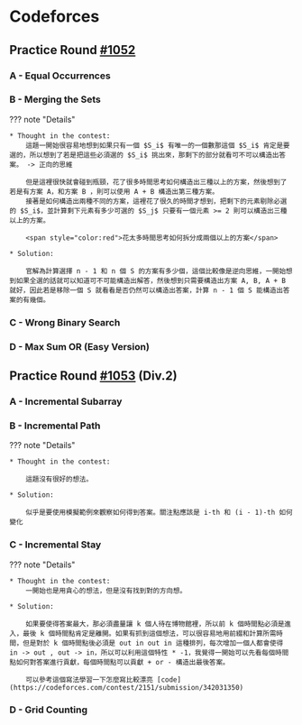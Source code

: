 # Codeforces

## Practice Round [#1052](https://codeforces.com/contest/2146)

### A - Equal Occurrences

### B - Merging the Sets

??? note "Details"    
    
    * Thought in the contest:
        這題一開始很容易地想到如果只有一個 $S_i$ 有唯一的一個數那這個 $S_i$ 肯定是要選的，所以想到了若是把這些必須選的 $S_i$ 挑出來，那剩下的部分就看可不可以構造出答案。 -> 正向的思維

        但是這裡很快就會碰到瓶頸，花了很多時間思考如何構造出三種以上的方案，然後想到了若是有方案 A，和方案 B ，則可以使用 A + B 構造出第三種方案。
        接著是如何構造出兩種不同的方案，這裡花了很久的時間才想到，把剩下的元素剔除必選的 $S_i$，並計算剩下元素有多少可選的 $S_j$ 只要有一個元素 >= 2 則可以構造出三種以上的方案。

        <span style="color:red">花太多時間思考如何拆分成兩個以上的方案</span>

    * Solution:

        官解為計算選擇 n - 1 和 n 個 S 的方案有多少個，這個比較像是逆向思維，一開始想到如果全選的話就可以知道可不可能構造出解答，然後想到只需要構造出方案 A, B, A + B 就好，因此若是移除一個 S 就看看是否仍然可以構造出答案，計算 n - 1 個 S 能構造出答案的有幾個。

        

### C - Wrong Binary Search

### D - Max Sum OR (Easy Version)

## Practice Round [#1053](https://codeforces.com/contest/2151) (Div.2)

### A - Incremental Subarray

### B - Incremental Path

??? note "Details"

    * Thought in the contest:
        
        這題沒有很好的想法。
    
    * Solution:

        似乎是要使用模擬範例來觀察如何得到答案。關注點應該是 i-th 和 (i - 1)-th 如何變化


### C - Incremental Stay

??? note "Details"

    * Thought in the contest:
        一開始也是用貪心的想法，但是沒有找到對的方向想。
    
    * Solution:

        如果要使得答案最大，那必須盡量讓 k 個人待在博物館裡，所以前 k 個時間點必須是進入，最後 k 個時間點肯定是離開。如果有抓到這個想法，可以很容易地用前綴和計算所需時間，但是對於 k 個時間點後必須是 out in out in 這種排列，每次增加一個人都會使得 in -> out , out -> in，所以可以利用這個特性 * -1，我覺得一開始可以先看每個時間點如何對答案進行貢獻，每個時間點可以貢獻 + or - 構造出最後答案。

        可以參考這個寫法學習一下怎麼寫比較漂亮 [code](https://codeforces.com/contest/2151/submission/342031350)

### D - Grid Counting